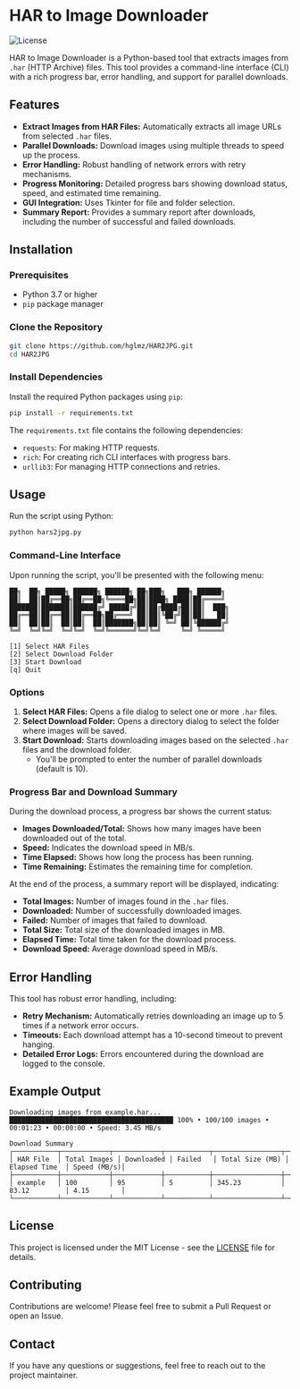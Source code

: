 # HAR to Image Downloader

![License](https://img.shields.io/badge/license-MIT-blue.svg)

HAR to Image Downloader is a Python-based tool that extracts images from `.har` (HTTP Archive) files. This tool provides a command-line interface (CLI) with a rich progress bar, error handling, and support for parallel downloads.

## Features

- **Extract Images from HAR Files:** Automatically extracts all image URLs from selected `.har` files.
- **Parallel Downloads:** Download images using multiple threads to speed up the process.
- **Error Handling:** Robust handling of network errors with retry mechanisms.
- **Progress Monitoring:** Detailed progress bars showing download status, speed, and estimated time remaining.
- **GUI Integration:** Uses Tkinter for file and folder selection.
- **Summary Report:** Provides a summary report after downloads, including the number of successful and failed downloads.

## Installation

### Prerequisites

- Python 3.7 or higher
- `pip` package manager

### Clone the Repository

```bash
git clone https://github.com/hglmz/HAR2JPG.git
cd HAR2JPG
```

### Install Dependencies

Install the required Python packages using `pip`:

```bash
pip install -r requirements.txt
```

The `requirements.txt` file contains the following dependencies:

- `requests`: For making HTTP requests.
- `rich`: For creating rich CLI interfaces with progress bars.
- `urllib3`: For managing HTTP connections and retries.

## Usage

Run the script using Python:

```bash
python hars2jpg.py
```

### Command-Line Interface

Upon running the script, you'll be presented with the following menu:

```text
██╗  ██╗ █████╗ ██████╗ ██████╗ ██╗███╗   ███╗ ██████╗ 
██║  ██║██╔══██╗██╔══██╗╚════██╗██║████╗ ████║██╔════╝ 
███████║███████║██████╔╝ █████╔╝██║██╔████╔██║██║  ███╗
██╔══██║██╔══██║██╔══██╗██╔═══╝ ██║██║╚██╔╝██║██║   ██║
██║  ██║██║  ██║██║  ██║███████╗██║██║ ╚═╝ ██║╚██████╔╝
╚═╝  ╚═╝╚═╝  ╚═╝╚═╝  ╚═╝╚══════╝╚═╝╚═╝     ╚═╝ ╚═════╝ 

[1] Select HAR Files
[2] Select Download Folder
[3] Start Download
[q] Quit
```

### Options

1. **Select HAR Files:** Opens a file dialog to select one or more `.har` files.
2. **Select Download Folder:** Opens a directory dialog to select the folder where images will be saved.
3. **Start Download:** Starts downloading images based on the selected `.har` files and the download folder.
   - You'll be prompted to enter the number of parallel downloads (default is 10).

### Progress Bar and Download Summary

During the download process, a progress bar shows the current status:

- **Images Downloaded/Total:** Shows how many images have been downloaded out of the total.
- **Speed:** Indicates the download speed in MB/s.
- **Time Elapsed:** Shows how long the process has been running.
- **Time Remaining:** Estimates the remaining time for completion.

At the end of the process, a summary report will be displayed, indicating:

- **Total Images:** Number of images found in the `.har` files.
- **Downloaded:** Number of successfully downloaded images.
- **Failed:** Number of images that failed to download.
- **Total Size:** Total size of the downloaded images in MB.
- **Elapsed Time:** Total time taken for the download process.
- **Download Speed:** Average download speed in MB/s.

## Error Handling

This tool has robust error handling, including:

- **Retry Mechanism:** Automatically retries downloading an image up to 5 times if a network error occurs.
- **Timeouts:** Each download attempt has a 10-second timeout to prevent hanging.
- **Detailed Error Logs:** Errors encountered during the download are logged to the console.

## Example Output

```text
Downloading images from example.har...
█████████████████████████████████████████ 100% • 100/100 images • 00:01:23 • 00:00:00 • Speed: 3.45 MB/s

Download Summary
┌───────────┬────────────┬────────────┬───────────┬─────────────────┬───────────────┬─────────────┐
│ HAR File  │ Total Images │ Downloaded │ Failed   │ Total Size (MB) │ Elapsed Time  │ Speed (MB/s)│
├───────────┼────────────┼────────────┼───────────┼─────────────────┼───────────────┼─────────────┤
│ example   │ 100        │ 95         │ 5         │ 345.23          │ 83.12         │ 4.15        │
└───────────┴────────────┴────────────┴───────────┴─────────────────┴───────────────┴─────────────┘
```

## License

This project is licensed under the MIT License - see the [LICENSE](LICENSE) file for details.

## Contributing

Contributions are welcome! Please feel free to submit a Pull Request or open an Issue.

## Contact

If you have any questions or suggestions, feel free to reach out to the project maintainer.

```

